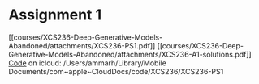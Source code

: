 # Assignment 1
[[courses/XCS236-Deep-Generative-Models-Abandoned/attachments/XCS236-PS1.pdf]]
[[courses/XCS236-Deep-Generative-Models-Abandoned/attachments/XCS236-A1-solutions.pdf]]
[Code](https://www.icloud.com/attachment/?u=https%3A%2F%2Fcvws.icloud-content.com%2FB%2FAbo9TnJ9btIg3xgeZwNhSc1DwaQBARBe_ljDSQpcGzDHIELGWMm7dg2Z%2F%24%7Bf%7D%3Fo%3DAjffnRjjWde8IoaeEyD96UmLKiRcnHxBUdSpMyoAcXDh%26v%3D1%26x%3D3%26a%3DCAogFI8SRh5VTxXU4ZNAEGUhm0L__jqD7nvHKAyft8uXh8USbRCztuqm0DIYs8bl-tkyIgEAUgRDwaQBWgS7dg2ZaibFy09F_oUp2TpxVLLJMy1HiDMD4bSpLa0F8JclRFZ-rdcvlWVwg3ImUp1IfZfbK2w0NKaH34QJTVLozMhlq2N7Z-7vusx8nRBGFlI8AcQ%26e%3D1742135190%26fl%3D%26r%3DBAF83F8A-FD0D-423F-9E16-095D763C78D5-1%26k%3D%24%7Buk%7D%26ckc%3Dcom.apple.clouddocs%26ckz%3Dcom.apple.CloudDocs%26p%3D107%26s%3DQ6CRhV-W3pmfIsxhRNs0G0iTvYo&uk=VtmQbst1DWPtZ8U59eWshA&f=submission.zip&sz=55516) on icloud: /Users/ammarh/Library/Mobile Documents/com~apple~CloudDocs/code/XCS236/XCS236-PS1

